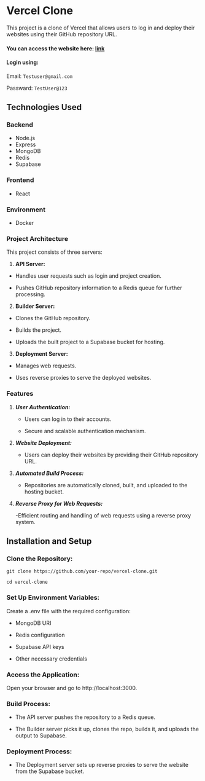 # Vercel Clone

This project is a clone of Vercel that allows users to log in and deploy their websites using their GitHub repository URL.

#### You can access the website here: [link]()
#### Login using:
Email: ```Testuser@gmail.com```

Passward: ```TestUser@123```

## Technologies Used

### Backend

- Node.js 
- Express
- MongoDB 
- Redis 
- Supabase 

### Frontend
- React 

### Environment
- Docker 

### Project Architecture

This project consists of three servers:

1. **API Server:**

- Handles user requests such as login and project creation.

- Pushes GitHub repository information to a Redis queue for further processing.

2. **Builder Server:**

- Clones the GitHub repository.

- Builds the project.

- Uploads the built project to a Supabase bucket for hosting.

3. **Deployment Server:**

- Manages web requests.

- Uses reverse proxies to serve the deployed websites.

### Features

1. ***User Authentication:***

    - Users can log in to their accounts.

    - Secure and scalable authentication mechanism.

2. ***Website Deployment:***

    - Users can deploy their websites by providing their GitHub repository URL.

3. ***Automated Build Process:***

    - Repositories are automatically cloned, built, and uploaded to the hosting bucket.

4. ***Reverse Proxy for Web Requests:***

    -Efficient routing and handling of web requests using a reverse proxy system.

## Installation and Setup


### Clone the Repository:
```
git clone https://github.com/your-repo/vercel-clone.git

cd vercel-clone
```
### Set Up Environment Variables:
Create a .env file with the required configuration:

- MongoDB URI

- Redis configuration

- Supabase API keys

- Other necessary credentials


### Access the Application:

Open your browser and go to http://localhost:3000.

### Build Process:

- The API server pushes the repository to a Redis queue.

- The Builder server picks it up, clones the repo, builds it, and uploads the output to Supabase.

### Deployment Process:

- The Deployment server sets up reverse proxies to serve the website from the Supabase bucket.